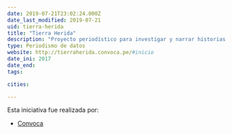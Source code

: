 ```yaml
---
date: 2019-07-21T23:02:24.000Z
date_last_modified: 2019-07-21
uid: tierra-herida
title: "Tierra Herida"
description: "Proyecto periodístico para investigar y narrar historias sobre los costos sociales y ambientales de la concentración de la tierra, las maniobras comerciales y actividades ilícitas que destruyen los bosques y ecosistemas en Perú y América Latina."
type: Periodismo de datos
website: http://tierraherida.convoca.pe/#inicio
date_ini: 2017
date_end: 
tags:

cities: 

---
```


Esta iniciativa fue realizada por:

- [Convoca](/organizaciones/convoca)
